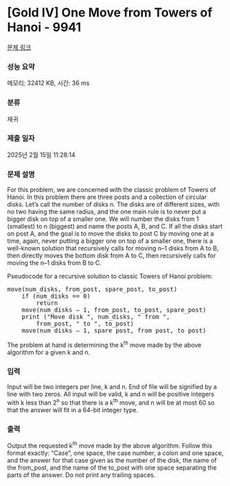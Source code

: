# [Gold IV] One Move from Towers of Hanoi - 9941 

[문제 링크](https://www.acmicpc.net/problem/9941) 

### 성능 요약

메모리: 32412 KB, 시간: 36 ms

### 분류

재귀

### 제출 일자

2025년 2월 15일 11:28:14

### 문제 설명

<p>For this problem, we are concerned with the classic problem of Towers of Hanoi. In this problem there are three posts and a collection of circular disks. Let’s call the number of disks n. The disks are of different sizes, with no two having the same radius, and the one main rule is to never put a bigger disk on top of a smaller one. We will number the disks from 1 (smallest) to n (biggest) and name the posts A, B, and C. If all the disks start on post A, and the goal is to move the disks to post C by moving one at a time, again, never putting a bigger one on top of a smaller one, there is a well-known solution that recursively calls for moving n–1 disks from A to B, then directly moves the bottom disk from A to C, then recursively calls for moving the n–1 disks from B to C.</p>

<p>Pseudocode for a recursive solution to classic Towers of Hanoi problem:</p>

<pre>move(num_disks, from_post, spare_post, to_post)
    if (num_disks == 0)
        return
    move(num_disks – 1, from_post, to_post, spare_post)
    print ("Move disk ", num_disks, " from ",
        from_post, " to ", to_post)
    move(num_disks – 1, spare_post, from_post, to_post)
</pre>

<p>The problem at hand is determining the k<sup>th</sup> move made by the above algorithm for a given k and n.</p>

### 입력 

 <p>Input will be two integers per line, k and n. End of file will be signified by a line with two zeros. All input will be valid, k and n will be positive integers with k less than 2<sup>n</sup> so that there is a k<sup>th</sup> move, and n will be at most 60 so that the answer will fit in a 64-bit integer type.</p>

### 출력 

 <p>Output the requested k<sup>th</sup> move made by the above algorithm. Follow this format exactly: “Case”, one space, the case number, a colon and one space, and the answer for that case given as the number of the disk, the name of the from_post, and the name of the to_post with one space separating the parts of the answer. Do not print any trailing spaces.</p>

